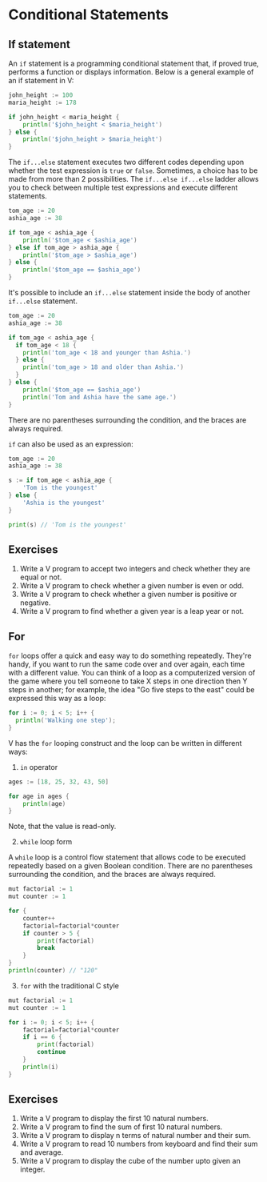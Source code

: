 # Conditional Statements

## If statement

An `if` statement is a programming conditional statement that, if proved true, performs a function or displays information. Below is a general example of an if statement in V:

```go
john_height := 100
maria_height := 178

if john_height < maria_height {
	println('$john_height < $maria_height')
} else {
	println('$john_height > $maria_height')
}
```

The `if...else` statement executes two different codes depending upon whether the test expression is `true` or `false`. Sometimes, a choice has to be made from more than 2 possibilities. The `if...else if...else` ladder allows you to check between multiple test expressions and execute different statements.

```go
tom_age := 20
ashia_age := 38

if tom_age < ashia_age {
	println('$tom_age < $ashia_age')
} else if tom_age > ashia_age {
	println('$tom_age > $ashia_age')
} else {
	println('$tom_age == $ashia_age')
}
```

It's possible to include an `if...else` statement inside the body of another `if...else` statement.

```go
tom_age := 20
ashia_age := 38

if tom_age < ashia_age {
  if tom_age < 18 {
	println('tom_age < 18 and younger than Ashia.')
  } else {
	println('tom_age > 18 and older than Ashia.')
  }
} else {
	println('$tom_age == $ashia_age')
	println('Tom and Ashia have the same age.')
}
```

There are no parentheses surrounding the condition, and the braces are always required.

`if` can also be used as an expression:

```go
tom_age := 20
ashia_age := 38

s := if tom_age < ashia_age {
	'Tom is the youngest'
} else {
	'Ashia is the youngest'
}

print(s) // 'Tom is the youngest'
```

## Exercises

1. Write a V program to accept two integers and check whether they are equal or not.
2. Write a V program to check whether a given number is even or odd.
3. Write a V program to check whether a given number is positive or negative.
4. Write a V program to find whether a given year is a leap year or not.

## For

`for` loops offer a quick and easy way to do something repeatedly. They're handy, if you want to run the same code over and over again, each time with a different value. You can think of a loop as a computerized version of the game where you tell someone to take X steps in one direction then Y steps in another; for example, the idea "Go five steps to the east" could be expressed this way as a loop:

```go
for i := 0; i < 5; i++ {
  println('Walking one step');
}
```

V has the `for` looping construct and the loop can be written in different ways:

1. `in` operator

```go
ages := [18, 25, 32, 43, 50]

for age in ages {
	println(age)
}
```

Note, that the value is read-only.

2. `while` loop form

A `while` loop is a control flow statement that allows code to be executed repeatedly based on a given Boolean condition. There are no parentheses surrounding the condition, and the braces are always required.

```go
mut factorial := 1
mut counter := 1

for {
	counter++
  	factorial=factorial*counter
	if counter > 5 {
		print(factorial)
		break
	}
}
println(counter) // "120"
```

3. `for` with the traditional C style

```go
mut factorial := 1
mut counter := 1

for i := 0; i < 5; i++ {
	factorial=factorial*counter
	if i == 6 {
		print(factorial)
		continue
	}
	println(i)
}
```

## Exercises

1. Write a V program to display the first 10 natural numbers.
2. Write a V program to find the sum of first 10 natural numbers.
3. Write a V program to display n terms of natural number and their sum.
4. Write a V program to read 10 numbers from keyboard and find their sum and average.
5. Write a V program to display the cube of the number upto given an integer.
